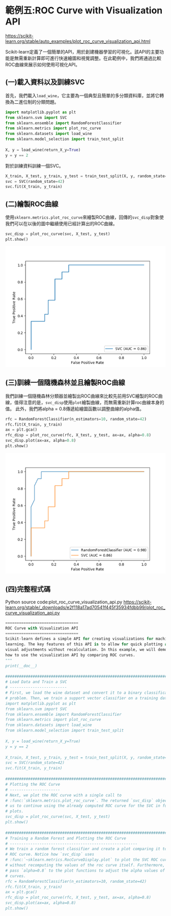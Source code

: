 # **範例五:ROC Curve with Visualization API**

https://scikit-learn.org/stable/auto_examples/plot_roc_curve_visualization_api.html

Scikit-learn定義了一個簡單的API，用於創建機器學習的可視化。該API的主要功能是無需重新計算即可進行快速繪圖和視覺調整。在此範例中，我們將通過比較ROC曲線來展示如何使用可視化API。


## (一)載入資料以及訓練SVC

首先，我們載入`load_wine`，它主要為一個典型且簡單的多分類資料庫，並將它轉換為二進位制的分類問題。

```python
import matplotlib.pyplot as plt
from sklearn.svm import SVC
from sklearn.ensemble import RandomForestClassifier
from sklearn.metrics import plot_roc_curve
from sklearn.datasets import load_wine
from sklearn.model_selection import train_test_split

X, y = load_wine(return_X_y=True)
y = y == 2
```
對於訓練資料訓練一個SVC。

```python
X_train, X_test, y_train, y_test = train_test_split(X, y, random_state=42)
svc = SVC(random_state=42)
svc.fit(X_train, y_train)
```

## (二)繪製ROC曲線

使用`sklearn.metrics.plot_roc_curve`來繪製ROC曲線，回傳的`svc_disp`對象使我們可以在以後的圖中繼續使用已經計算出的ROC曲線。

```python
svc_disp = plot_roc_curve(svc, X_test, y_test)
plt.show()
```

![](images/ex5_fig1.png)

## (三)訓練一個隨機森林並且繪製ROC曲線

我們訓練一個隨機森林分類器並繪製出ROC曲線來比較先前用SVC繪製的ROC曲線，值得注意的是，`svc_disp`使用`plot`繪製曲線，而無需重新計算roc曲線本身的值。
此外，我們將alpha = 0.8傳遞給繪圖函數以調整曲線的alpha值。

```python
rfc = RandomForestClassifier(n_estimators=10, random_state=42)
rfc.fit(X_train, y_train)
ax = plt.gca()
rfc_disp = plot_roc_curve(rfc, X_test, y_test, ax=ax, alpha=0.8)
svc_disp.plot(ax=ax, alpha=0.8)
plt.show()
```
![](images/ex5_fig2.png)

## (四)完整程式碼

Python source code:plot_roc_curve_visualization_api.py
https://scikit-learn.org/stable/_downloads/e2f118a17ad70541f445f35934fdbb99/plot_roc_curve_visualization_api.py

```python
================================
ROC Curve with Visualization API
================================
Scikit-learn defines a simple API for creating visualizations for machine
learning. The key features of this API is to allow for quick plotting and
visual adjustments without recalculation. In this example, we will demonstrate
how to use the visualization API by comparing ROC curves.
"""
print(__doc__)

##############################################################################
# Load Data and Train a SVC
# -------------------------
# First, we load the wine dataset and convert it to a binary classification
# problem. Then, we train a support vector classifier on a training dataset.
import matplotlib.pyplot as plt
from sklearn.svm import SVC
from sklearn.ensemble import RandomForestClassifier
from sklearn.metrics import plot_roc_curve
from sklearn.datasets import load_wine
from sklearn.model_selection import train_test_split

X, y = load_wine(return_X_y=True)
y = y == 2

X_train, X_test, y_train, y_test = train_test_split(X, y, random_state=42)
svc = SVC(random_state=42)
svc.fit(X_train, y_train)

##############################################################################
# Plotting the ROC Curve
# ----------------------
# Next, we plot the ROC curve with a single call to
# :func:`sklearn.metrics.plot_roc_curve`. The returned `svc_disp` object allows
# us to continue using the already computed ROC curve for the SVC in future
# plots.
svc_disp = plot_roc_curve(svc, X_test, y_test)
plt.show()

##############################################################################
# Training a Random Forest and Plotting the ROC Curve
# --------------------------------------------------------
# We train a random forest classifier and create a plot comparing it to the SVC
# ROC curve. Notice how `svc_disp` uses
# :func:`~sklearn.metrics.RocCurveDisplay.plot` to plot the SVC ROC curve
# without recomputing the values of the roc curve itself. Furthermore, we
# pass `alpha=0.8` to the plot functions to adjust the alpha values of the
# curves.
rfc = RandomForestClassifier(n_estimators=10, random_state=42)
rfc.fit(X_train, y_train)
ax = plt.gca()
rfc_disp = plot_roc_curve(rfc, X_test, y_test, ax=ax, alpha=0.8)
svc_disp.plot(ax=ax, alpha=0.8)
plt.show()
```
